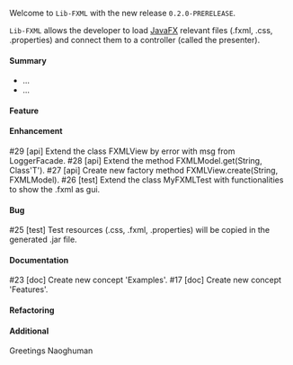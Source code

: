 Welcome to `Lib-FXML` with the new release `0.2.0-PRERELEASE`.

`Lib-FXML` allows the developer to load [JavaFX] relevant files (.fxml, .css, .properties) 
and connect them to a controller (called the presenter).



#### Summary
* ...
* ...



#### Feature



#### Enhancement
#29 [api] Extend the class FXMLView by error with msg from LoggerFacade.
#28 [api] Extend the method FXMLModel.get(String, Class'T').
#27 [api] Create new factory method FXMLView.create(String, FXMLModel).
#26 [test] Extend the class MyFXMLTest with functionalities to show the .fxml as gui.



#### Bug
#25 [test] Test resources (.css, .fxml, .properties) will be copied in the generated .jar file.



#### Documentation
#23 [doc] Create new concept 'Examples'.
#17 [doc] Create new concept 'Features'.



#### Refactoring



#### Additional



Greetings
Naoghuman



[//]: # (Issues which will be integrated in this release)



[//]: # (Links)
[JavaFX]:http://docs.oracle.com/javase/8/javase-clienttechnologies.htm
